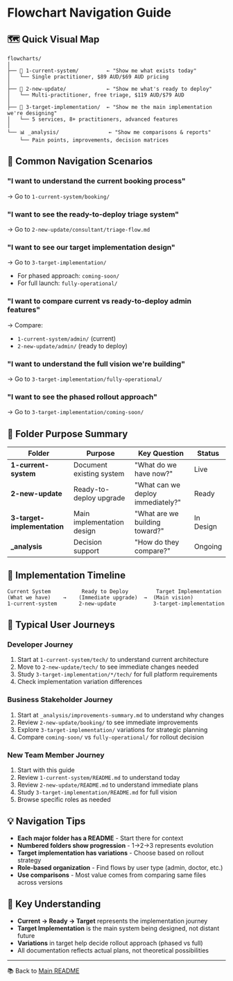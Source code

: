 # Flowchart Navigation Guide

## 🗺️ Quick Visual Map

```
flowcharts/
│
├── 📍 1-current-system/         ← "Show me what exists today"
│   └── Single practitioner, $89 AUD/$69 AUD pricing
│
├── 🚀 2-new-update/             ← "Show me what's ready to deploy"
│   └── Multi-practitioner, free triage, $119 AUD/$79 AUD
│
├── 🎯 3-target-implementation/  ← "Show me the main implementation we're designing"  
│   └── 5 services, 8+ practitioners, advanced features
│
└── 📊 _analysis/                ← "Show me comparisons & reports"
    └── Pain points, improvements, decision matrices
```

## 🎯 Common Navigation Scenarios

### "I want to understand the current booking process"
→ Go to `1-current-system/booking/`

### "I want to see the ready-to-deploy triage system"
→ Go to `2-new-update/consultant/triage-flow.md`

### "I want to see our target implementation design"
→ Go to `3-target-implementation/`
- For phased approach: `coming-soon/`
- For full launch: `fully-operational/`

### "I want to compare current vs ready-to-deploy admin features"
→ Compare:
- `1-current-system/admin/` (current)
- `2-new-update/admin/` (ready to deploy)

### "I want to understand the full vision we're building"
→ Go to `3-target-implementation/fully-operational/`

### "I want to see the phased rollout approach"
→ Go to `3-target-implementation/coming-soon/`

## 📁 Folder Purpose Summary

| Folder | Purpose | Key Question | Status |
|--------|---------|--------------|--------|
| **1-current-system** | Document existing system | "What do we have now?" | Live |
| **2-new-update** | Ready-to-deploy upgrade | "What can we deploy immediately?" | Ready |
| **3-target-implementation** | Main implementation design | "What are we building toward?" | In Design |
| **_analysis** | Decision support | "How do they compare?" | Ongoing |

## 🔄 Implementation Timeline

```
Current System          Ready to Deploy         Target Implementation
(What we have)    →    (Immediate upgrade)  →  (Main vision)
1-current-system       2-new-update            3-target-implementation
```

## 🔄 Typical User Journeys

### Developer Journey
1. Start at `1-current-system/tech/` to understand current architecture
2. Move to `2-new-update/tech/` to see immediate changes needed
3. Study `3-target-implementation/*/tech/` for full platform requirements
4. Check implementation variation differences

### Business Stakeholder Journey
1. Start at `_analysis/improvements-summary.md` to understand why changes
2. Review `2-new-update/booking/` to see immediate improvements
3. Explore `3-target-implementation/` variations for strategic planning
4. Compare `coming-soon/` vs `fully-operational/` for rollout decision

### New Team Member Journey
1. Start with this guide
2. Review `1-current-system/README.md` to understand today
3. Review `2-new-update/README.md` to understand immediate plans
4. Study `3-target-implementation/README.md` for full vision
5. Browse specific roles as needed

## 💡 Navigation Tips

- **Each major folder has a README** - Start there for context
- **Numbered folders show progression** - 1→2→3 represents evolution
- **Target implementation has variations** - Choose based on rollout strategy
- **Role-based organization** - Find flows by user type (admin, doctor, etc.)
- **Use comparisons** - Most value comes from comparing same files across versions

## 🎯 Key Understanding

- **Current → Ready → Target** represents the implementation journey
- **Target Implementation** is the main system being designed, not distant future
- **Variations** in target help decide rollout approach (phased vs full)
- All documentation reflects actual plans, not theoretical possibilities

---

📚 Back to [Main README](../README.md)